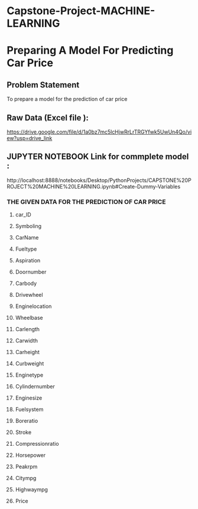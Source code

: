 # Capstone-Project-MACHINE-LEARNING
# Preparing A Model For Predicting Car Price

## Problem Statement

To prepare a model for the prediction of car price 

## Raw Data (Excel file ):
https://drive.google.com/file/d/1a0bz7mc5lcHjwRrLrTRGYfwk5UwUn4Qo/view?usp=drive_link

## JUPYTER NOTEBOOK Link for commplete model : 
 http://localhost:8888/notebooks/Desktop/PythonProjects/CAPSTONE%20PROJECT%20MACHINE%20LEARNING.ipynb#Create-Dummy-Variables

### THE GIVEN DATA FOR THE PREDICTION OF CAR PRICE
  
1) car_ID

2) Symboling

3) CarName

4)  Fueltype

5)  Aspiration

6)  Doornumber

7)  Carbody

8)  Drivewheel

9)  Enginelocation

10) Wheelbase

11) Carlength

12) Carwidth

13) Carheight

14) Curbweight

15) Enginetype

16) Cylindernumber

17) Enginesize

18) Fuelsystem

19) Boreratio

20) Stroke

21) Compressionratio

22) Horsepower

23) Peakrpm

24) Citympg

25) Highwaympg

26) Price
